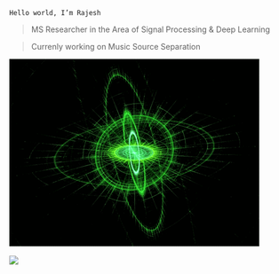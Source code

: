 ```
Hello world, I’m Rajesh
```
> MS Researcher in the Area of Signal Processing & Deep Learning

> Currenly working on Music Source Separation

![](https://github.com/its-rajesh/its-rajesh/blob/main/NTPG.gif)




![](https://komarev.com/ghpvc/?username=its-rajesh&color=red&style=for-the-badge&label=VIEWERS+COUNT)

<!---
its-rajesh/its-rajesh is a ✨ special ✨ repository because its `README.md` (this file) appears on your GitHub profile.
You can click the Preview link to take a look at your changes.
--->
